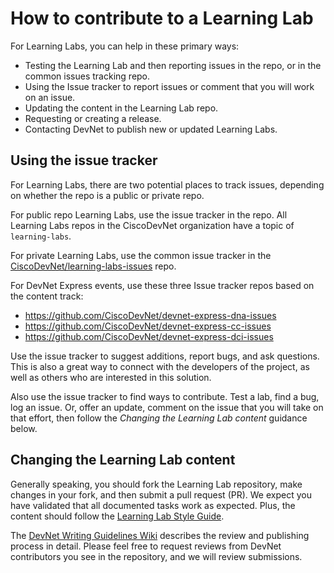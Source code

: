 # How to contribute to a Learning Lab

For Learning Labs, you can help in these primary ways:
 - Testing the Learning Lab and then reporting issues in the repo, or in the common issues tracking repo.
 - Using the Issue tracker to report issues or comment that you will work on an issue.
 - Updating the content in the Learning Lab repo.
 - Requesting or creating a release.
 - Contacting DevNet to publish new or updated Learning Labs.

## Using the issue tracker

For Learning Labs, there are two potential places to track issues, depending on whether the repo is a public or private repo.

For public repo Learning Labs, use the issue tracker in the repo. All Learning Labs repos in the CiscoDevNet organization have a topic of `learning-labs`.

For private Learning Labs, use the common issue tracker in the [CiscoDevNet/learning-labs-issues](https://github.com/CiscoDevNet/learning-labs-issues) repo.

For DevNet Express events, use these three Issue tracker repos based on the content track:
* https://github.com/CiscoDevNet/devnet-express-dna-issues
* https://github.com/CiscoDevNet/devnet-express-cc-issues
* https://github.com/CiscoDevNet/devnet-express-dci-issues

Use the issue tracker to suggest additions, report bugs, and ask questions. This is also a great way to connect with the developers of the project, as well as others who are interested in this solution.

Also use the issue tracker to find ways to contribute. Test a lab, find a bug, log an issue. Or, offer an update, comment on the issue that you will take on that effort, then follow the _Changing the Learning Lab content_ guidance below.

## Changing the Learning Lab content

Generally speaking, you should fork the Learning Lab repository, make changes in your fork, and then submit a pull request (PR). We expect you have validated that all documented tasks work as expected. Plus, the content should follow the [Learning Lab Style Guide](https://github.com/CiscoDevNet/devnet-writing-guidelines/wiki/Lab-Style-Guide).

The [DevNet Writing Guidelines Wiki](https://github.com/CiscoDevNet/devnet-writing-guidelines/wiki)
describes the review and publishing process in detail. Please feel free to request reviews from DevNet contributors you see in the repository, and we will review submissions.
